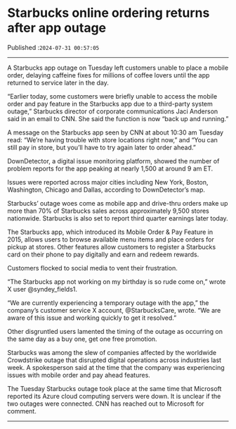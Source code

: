 # Starbucks online ordering returns after app outage

Published :`2024-07-31 00:57:05`

---

A Starbucks app outage on Tuesday left customers unable to place a mobile order, delaying caffeine fixes for millions of coffee lovers until the app returned to service later in the day.

“Earlier today, some customers were briefly unable to access the mobile order and pay feature in the Starbucks app due to a third-party system outage,” Starbucks director of corporate communications Jaci Anderson said in an email to CNN. She said the function is now “back up and running.”

A message on the Starbucks app seen by CNN at about 10:30 am Tuesday read: “We’re having trouble with store locations right now,” and “You can still pay in store, but you’ll have to try again later to order ahead.”

DownDetector, a digital issue monitoring platform, showed the number of problem reports for the app peaking at nearly 1,500 at around 9 am ET.

Issues were reported across major cities including New York, Boston, Washington, Chicago and Dallas, according to DownDetector’s map.

Starbucks’ outage woes come as mobile app and drive-thru orders make up more than 70% of Starbucks sales across approximately 9,500 stores nationwide. Starbucks is also set to report third quarter earnings later today.

The Starbucks app, which introduced its Mobile Order & Pay Feature in 2015, allows users to browse available menu items and place orders for pickup at stores. Other features allow customers to register a Starbucks card on their phone to pay digitally and earn and redeem rewards.

Customers flocked to social media to vent their frustration.

“The Starbucks app not working on my birthday is so rude come on,” wrote X user @syndey_fields1.

“We are currently experiencing a temporary outage with the app,” the company’s customer service X account, @StarbucksCare, wrote. “We are aware of this issue and working quickly to get it resolved.”

Other disgruntled users lamented the timing of the outage as occurring on the same day as a buy one, get one free promotion.

Starbucks was among the slew of companies affected by the worldwide Crowdstrike outage that disrupted digital operations across industries last week. A spokesperson said at the time that the company was experiencing issues with mobile order and pay ahead features.

The Tuesday Starbucks outage took place at the same time that Microsoft reported its Azure cloud computing servers were down. It is unclear if the two outages were connected. CNN has reached out to Microsoft for comment.

---

